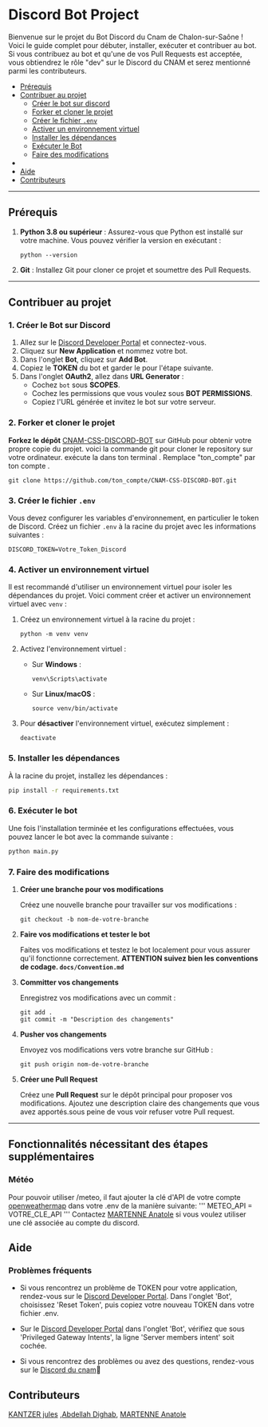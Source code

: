 # Discord Bot Project

Bienvenue sur le projet du Bot Discord du Cnam de Chalon-sur-Saône ! Voici le guide complet pour débuter, installer, exécuter et contribuer au bot. Si vous contribuez au bot et qu'une de vos Pull Requests est acceptée, vous obtiendrez le rôle "dev" sur le Discord du CNAM et serez mentionné parmi les contributeurs.

- [Prérequis](#prérequis)
- [Contribuer au projet](#contribuer-au-projet)
  - [Créer le bot sur discord](#1-créer-le-bot-sur-discord)
  - [Forker et cloner le projet](#2-forker-et-cloner-le-projet)
  - [Créer le fichier `.env`](#3-créer-le-fichier-env)
  - [Activer un environnement virtuel](#4-activer-un-environnement-virtuel)
  - [Installer les dépendances](#5-installer-les-dépendances)
  - [Exécuter le Bot](#6-exécuter-le-bot)
  - [Faire des modifications](#7-faire-des-modifications)
- 
- [Aide](#aide)
- [Contributeurs](#contributeurs)

---

## Prérequis

1. **Python 3.8 ou supérieur** : Assurez-vous que Python est installé sur votre machine. Vous pouvez vérifier la version en exécutant :
    ```
    python --version
    ```

2. **Git** : Installez Git pour cloner ce projet et soumettre des Pull Requests.

---

## Contribuer au projet

### 1. Créer le Bot sur Discord

1. Allez sur le [Discord Developer Portal](https://discord.com/developers/applications) et connectez-vous.
2. Cliquez sur **New Application** et nommez votre bot.
3. Dans l'onglet **Bot**, cliquez sur **Add Bot**.
4. Copiez le **TOKEN** du bot et garder le pour l'étape suivante.
5. Dans l'onglet **OAuth2**, allez dans **URL Generator** :
    - Cochez `bot` sous **SCOPES**.
    - Cochez les permissions que vous voulez sous **BOT PERMISSIONS**.
    - Copiez l'URL générée et invitez le bot sur votre serveur.


### 2. Forker et cloner le projet

**Forkez le dépôt** [CNAM-CSS-DISCORD-BOT](https://github.com/CNAM-CSS/CNAM-CSS-DISCORD-BOT) sur GitHub pour obtenir votre propre copie du projet.
voici la commande git pour cloner le repository sur votre ordinateur. exécute la dans ton terminal . Remplace "ton_compte" par ton compte . 
```
git clone https://github.com/ton_compte/CNAM-CSS-DISCORD-BOT.git
```
### 3. Créer le fichier `.env`

Vous devez configurer les variables d'environnement, en particulier le token de Discord. Créez un fichier `.env` à la racine du projet avec les informations suivantes :
```
DISCORD_TOKEN=Votre_Token_Discord
```



### 4. Activer un environnement virtuel

Il est recommandé d'utiliser un environnement virtuel pour isoler les dépendances du projet. Voici comment créer et activer un environnement virtuel avec `venv` :

1. Créez un environnement virtuel à la racine du projet :

   ```
   python -m venv venv
   ```

2. Activez l'environnement virtuel :

   - Sur **Windows** :
     ```
     venv\Scripts\activate
     ```
   - Sur **Linux/macOS** :
     ```
     source venv/bin/activate
     ```

3. Pour **désactiver** l'environnement virtuel, exécutez simplement :
   ```
   deactivate
   ```
### 5. Installer les dépendances

À la racine du projet, installez les dépendances :

```sh
pip install -r requirements.txt
```
### 6. Exécuter le bot
Une fois l'installation terminée et les configurations effectuées, vous pouvez lancer le bot avec la commande suivante :

```bash
python main.py
```
### 7. Faire des modifications

1. **Créer une branche pour vos modifications**

   Créez une nouvelle branche pour travailler sur vos modifications :

   ```
   git checkout -b nom-de-votre-branche
   ```

2. **Faire vos modifications et tester le bot**

   Faites vos modifications et testez le bot localement pour vous assurer qu'il fonctionne correctement. **ATTENTION suivez bien les conventions de codage. ```docs/Convention.md```**

3. **Committer vos changements**

   Enregistrez vos modifications avec un commit :

   ```
   git add .
   git commit -m "Description des changements"
   ```

4. **Pusher vos changements**

   Envoyez vos modifications vers votre branche sur GitHub :

   ```
   git push origin nom-de-votre-branche
   ```

5. **Créer une Pull Request**

   Créez une **Pull Request** sur le dépôt principal pour proposer vos modifications. Ajoutez une description claire des changements que vous avez apportés.sous peine de vous voir refuser votre Pull request.

---
## Fonctionnalités nécessitant des étapes supplémentaires
### Météo
Pour pouvoir utiliser /meteo, il faut ajouter la clé d'API de votre compte [openweathermap](https://openweathermap.org/)
dans votre .env de la manière suivante:
'''
METEO_API = VOTRE_CLE_API
'''
Contactez [MARTENNE Anatole](https://github.com/AnatMarX) si vous voulez utiliser une clé associée au compte du discord.

## Aide
### Problèmes fréquents
- Si vous rencontrez un problème de TOKEN pour votre application, rendez-vous sur le [Discord Developer Portal](https://discord.com/developers/applications).
Dans l'onglet 'Bot', choisissez 'Reset Token', puis copiez votre nouveau TOKEN dans votre fichier .env.

- Sur le [Discord Developer Portal](https://discord.com/developers/applications) dans l'onglet 'Bot', vérifiez que sous 'Privileged Gateway Intents', la ligne 'Server members intent' soit cochée.

- Si vous rencontrez des problèmes ou avez des questions, rendez-vous sur le [Discord du cnam](https://discord.gg/spMXekm9bq)🙏

## Contributeurs
[KANTZER jules](https://github.com/diezeJhon) ,[Abdellah Dighab](https://github.com/adwge99), [MARTENNE Anatole](https://github.com/AnatMarX)
